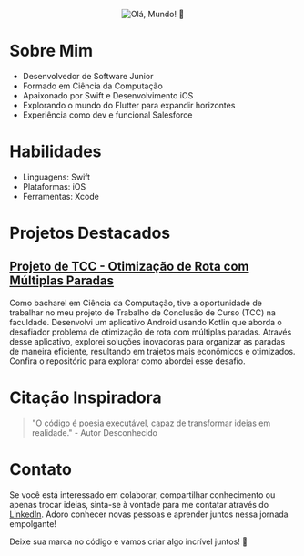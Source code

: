 <p align="center">
  <img src="https://readme-typing-svg.demolab.com?font=Fira+Code&color=%2361dafb&center=true&vCenter=true&width=600&height=40&lines=Ol%C3%A1%2C+Mundo!+%F0%9F%91%8B%0A" alt="Olá, Mundo! 👋" />
</p>

# Sobre Mim

- Desenvolvedor de Software Junior
- Formado em Ciência da Computação
- Apaixonado por Swift e Desenvolvimento iOS
- Explorando o mundo do Flutter para expandir horizontes
- Experiência como dev e funcional Salesforce

# Habilidades

- Linguagens: Swift
- Plataformas: iOS
- Ferramentas: Xcode

# Projetos Destacados

## [Projeto de TCC - Otimização de Rota com Múltiplas Paradas](https://github.com/EduardoCostaEXE/TCCandroid)

Como bacharel em Ciência da Computação, tive a oportunidade de trabalhar no meu projeto de Trabalho de Conclusão de Curso (TCC) na faculdade. Desenvolvi um aplicativo Android usando Kotlin que aborda o desafiador problema de otimização de rota com múltiplas paradas. Através desse aplicativo, explorei soluções inovadoras para organizar as paradas de maneira eficiente, resultando em trajetos mais econômicos e otimizados. Confira o repositório para explorar como abordei esse desafio.

# Citação Inspiradora

> "O código é poesia executável, capaz de transformar ideias em realidade." - Autor Desconhecido

# Contato

Se você está interessado em colaborar, compartilhar conhecimento ou apenas trocar ideias, sinta-se à vontade para me contatar através do [LinkedIn](https://www.linkedin.com/in/eduardo-c-costa/). Adoro conhecer novas pessoas e aprender juntos nessa jornada empolgante!

Deixe sua marca no código e vamos criar algo incrível juntos! 🚀
